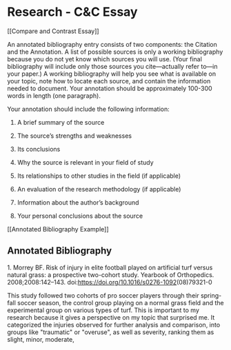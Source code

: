 # Research - C&C Essay

[[Compare and Contrast Essay]]

An annotated bibliography entry consists of two components: the Citation and the Annotation. A list of possible sources is only a working bibliography because you do not yet know which sources you will use. (Your final bibliography will include only those sources you cite—actually refer to—in your paper.) A working bibliography will help you see what is available on your topic, note how to locate each source, and contain the information needed to document. Your annotation should be approximately 100-300 words in length (one paragraph).

Your annotation should  include the following information:

1. A brief summary of the source

2. The source’s strengths and weaknesses

3. Its conclusions

4. Why the source is relevant in your field of study

5. Its relationships to other studies in the field (if applicable)

6. An evaluation of the research methodology (if applicable)

7. Information about the author’s background

8. Your personal conclusions about the source

[[Annotated Bibliography Example]]

## Annotated Bibliography

1\. Morrey BF. Risk of injury in elite football played on artificial turf versus natural grass: a prospective two-cohort study. Yearbook of Orthopedics. 2008;2008:142–143. doi:<https://doi.org/10.1016/s0276-1092>(08)79321-0

This study followed two cohorts of pro soccer players through their spring-fall soccer season, the control group playing on a normal grass field and the experimental group on various types of turf. This is important to my research because it gives a perspective on my topic that surprised me. It categorized the injuries observed for further analysis and comparison, into groups like "traumatic" or "overuse", as well as severity, ranking them as slight, minor, moderate,
